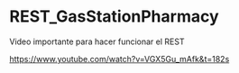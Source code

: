 # REST_GasStationPharmacy


Video importante para hacer funcionar el REST

https://www.youtube.com/watch?v=VGX5Gu_mAfk&t=182s
